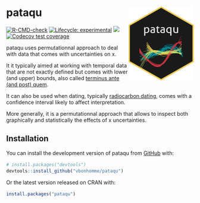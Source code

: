 
<!-- README.md is generated from README.Rmd. Please edit that file -->

# pataqu [<img src="man/figures/pataqu.png" width = "175" height = "200" align="right" />]()

<!-- badges: start -->
<!--[![CRAN status](https://www.r-pkg.org/badges/version/pataqu)](https://CRAN.R-project.org/package=pataqu)-->

[![R-CMD-check](https://github.com/vbonhomme/pataqu/workflows/R-CMD-check/badge.svg)](https://github.com/vbonhomme/pataqu/actions)
[![Lifecycle:
experimental](https://img.shields.io/badge/lifecycle-experimental-orange.svg)](https://lifecycle.r-lib.org/articles/stages.html#experimental)
[![](https://img.shields.io/github/last-commit/vbonhomme/pataqu.svg)](https://github.com/vbonhomme/pataqu/commits/master)
[![Codecov test
coverage](https://codecov.io/gh/vbonhomme/pataqu/branch/master/graph/badge.svg)](https://app.codecov.io/gh/vbonhomme/pataqu?branch=master)

<!-- badges: end -->

pataqu uses permutationnal approach to deal with data that comes with
uncertainties on x.

It it typically aimed at working with temporal data that are not exactly
defined but comes with lower (and upper) bounds, also called [terminus
ante (and post) quem](https://en.wikipedia.org/wiki/Terminus_post_quem).

It can also be used when dating, typically [radiocarbon
dating](https://en.wikipedia.org/wiki/Radiocarbon_dating), comes with a
confidence interval likely to affect interpretation.

More generally, it is a permutationnal approach that allows to inspect
both graphically and statistically the effects of x uncertainties.

## Installation

You can install the development version of pataqu from
[GitHub](https://github.com/) with:

``` r
# install.packages("devtools")
devtools::install_github("vbonhomme/pataqu")
```

Or the latest version released on CRAN with:

``` r
install.packages("pataqu")
```
